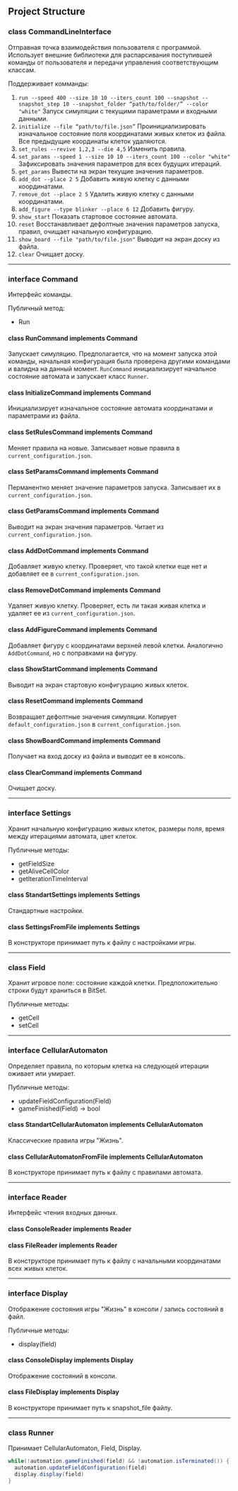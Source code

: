 ## Project Structure

### class CommandLineInterface
Отправная точка взаимодействия пользователя с программой. Использует внешние библиотеки для распарсивания поступившей команды от пользователя и передачи управления соответствующим классам.

Поддерживает комманды:
1. `run --speed 400 --size 10 10 --iters_count 100 --snapshot --snapshot_step 10 --snapshot_folder “path/to/folder/” --color "white"` Запуск симуляции с текущими параметрами и входными данными.
2. `initialize --file “path/to/file.json”` Проинициализировать изначальное состояние поля координатами живых клеток из файла. Все предыдущие координаты клеток удаляются.
3. `set_rules --revive 1,2,3 --die 4,5` Изменить правила.
4. `set_params --speed 1 --size 10 10 --iters_count 100 --color "white"` Зафиксировать значения параметров для всех будущих итераций.
5. `get_params` Вывести на экран текущие значения параметров.
6. `add_dot --place 2 5` Добавить живую клетку с данными координатами.
7. `remove_dot --place 2 5` Удалить живую клетку с данными координатами.
8. `add_figure --type blinker --place 6 12` Добавить фигуру.
9. `show_start` Показать стартовое состояние автомата.
10. `reset` Восстанавливает дефолтные значения параметров запуска, правил, очищает начальную конфигурацию.
11. `show_board --file "path/to/file.json"` Выводит на экран доску из файла.
12. `clear` Очищает доску.
 
---

### interface Command
Интерфейс команды.

Публичный метод:
* Run

#### class RunCommand implements Command
Запускает симуляцию. Предполагается, что на момент запуска этой команды, начальная конфигурация была проверена другими командами и валидна на данный момент. `RunCommand` инициализирует начальное состояние автомата и запускает класс `Runner`.

#### class InitializeCommand implements Command
Инициализирует изначальное состояние автомата координатами и параметрами из файла.

#### class SetRulesCommand implements Command
Меняет правила на новые. Записывает новые правила в `current_configuration.json`.

#### class SetParamsCommand implements Command
Перманентно меняет значение параметров запуска. Записывает их в `current_configuration.json`.

#### class GetParamsCommand implements Command
Выводит на экран значения параметров. Читает из `current_configuration.json`.

#### class AddDotCommand implements Command
Добавляет живую клетку. Проверяет, что такой клетки еще нет и добавляет ее в `current_configuration.json`. 

#### class RemoveDotCommand implements Command
Удаляет живую клетку. Проверяет, есть ли такая живая клетка и удаляет ее из `current_configuration.json`.

#### class AddFigureCommand implements Command
Добавляет фигуру с координатами верхней левой клетки. Аналогично `AddDotCommand`, но с поправками на фигуру.

#### class ShowStartCommand implements Command
Выводит на экран стартовую конфигурацию живых клеток.

#### class ResetCommand implements Command
Возвращает дефолтные значения симуляции. Копирует `default_configuration.json` в `current_configuration.json`.

#### class ShowBoardCommand implements Command
Получает на вход доску из файла и выводит ее в консоль.

#### class ClearCommand implements Command
Очищает доску.

---

### interface Settings
Хранит начальную конфигурацию живых клеток, размеры поля,  время между итерациями автомата, цвет клеток.

Публичные методы:
* getFieldSize
* getAliveCellColor
* getIterationTimeInterval

#### class StandartSettings implements Settings
Стандартные настройки.

#### class SettingsFromFile implements Settings
В конструкторе принимает путь к файлу с настройками игры.

---


### class Field
Хранит игровое поле: состояние каждой клетки. Предположительно строки будут храниться в BitSet.

Публичные методы:
* getCell
* setCell

---

### interface CellularAutomaton
Определяет правила, по которым клетка на следующей итерации оживает или умирает.


Публичные методы:
* updateFieldConfiguration(Field)
* gameFinished(Field) -> bool


#### class StandartCellularAutomaton implements CellularAutomaton
Классические правила игры "Жизнь".

#### class CellularAutomatonFromFile implements CellularAutomaton
В конструкторе принимает путь к файлу с правилами автомата.

---

### interface Reader
Интерфейс чтения входных данных.

#### class ConsoleReader implements Reader


#### class FileReader implements Reader
В конструкторе принимает путь к файлу с начальными координатами всех живых клеток.

---

### interface Display
Отображение состояния игры "Жизнь" в консоли / запись состояний в файл.

Публичные методы:
* display(field)

#### class ConsoleDisplay implements Display
Отображение состояний в консоли.

#### class FileDisplay implements Display
В конструкторе принимает путь к snapshot_file файлу.

---

### class Runner
Принимает CellularAutomaton, Field, Display.
```java
while(!automation.gameFinished(field) && !automation.isTerminated()) {
  automation.updateFieldConfiguration(field)
  display.display(field)
}
```

